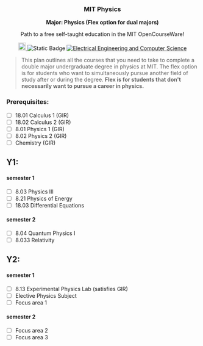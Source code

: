 <h3 align="center">MIT Physics</h3>
<p align="center">
  <strong>Major: Physics (Flex option for dual majors)</strong>
</p>
<p align="center">
  Path to a free self-taught education in the MIT OpenCourseWare!
</p>
<p align="center">
    <a href="https://ocw.mit.edu/">
    <img alt="MIT OCW" src="https://pbs.twimg.com/profile_images/912676696620359680/e-G5lqVs_400x400.jpg" width="20">
  </a>
  <img alt="Static Badge" src="https://img.shields.io/badge/MIT_OCW-Open_Learning-%23FF8C00?style=-flat&link=https%3A%2F%2Focw.mit.edu%2F">
  <a href="https://github.com/cforcomputer/MIT-OCW-major-plans">
	<img alt="Electrical Engineering and Computer Science" src="https://img.shields.io/badge/Physics-blue.svg">
  </a>
</p>

> This plan outlines all the courses that you need to take to complete a double major undergraduate degree in physics at MIT. The flex option is for students who want to simultaneously pursue another field of study after or during the degree. <strong>Flex is for students that don't necessarily want to pursue a career in physics.</strong>

### Prerequisites:
- [ ] 18.01 Calculus 1 (GIR)
- [ ] 18.02 Calculus 2 (GIR)
- [ ] 8.01 Physics 1 (GIR)
- [ ] 8.02 Physics 2 (GIR)
- [ ] Chemistry (GIR)

## Y1:

#### semester 1
- [ ] 8.03 Physics III
- [ ] 8.21 Physics of Energy
- [ ] 18.03 Differential Equations
#### semester 2
- [ ] 8.04 Quantum Physics I
- [ ] 8.033 Relativity 
## Y2:

#### semester 1

- [ ] 8.13 Experimental Physics Lab (satisfies GIR)
- [ ] Elective Physics Subject
- [ ] Focus area 1

#### semester 2

- [ ] Focus area 2
- [ ] Focus area 3
